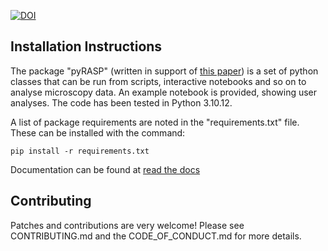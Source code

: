 [![DOI](https://zenodo.org/badge/DOI/10.5281/zenodo.10723155.svg)](https://doi.org/10.5281/zenodo.10723155)


## Installation Instructions

The package "pyRASP" (written in support of [this paper](https://doi.org/10.1021/acs.jpcb.4c00174)) is a set of python classes that can be run from scripts, interactive notebooks and so on to analyse microscopy data. An example notebook is provided, showing user analyses. The code has been tested in Python 3.10.12.

A list of package requirements are noted in the "requirements.txt" file. These can be installed with the command:

`pip install -r requirements.txt`

Documentation can be found at [read the docs](https://pyrasp.readthedocs.io/)

## Contributing

Patches and contributions are very welcome! Please see CONTRIBUTING.md and the CODE_OF_CONDUCT.md for more details.